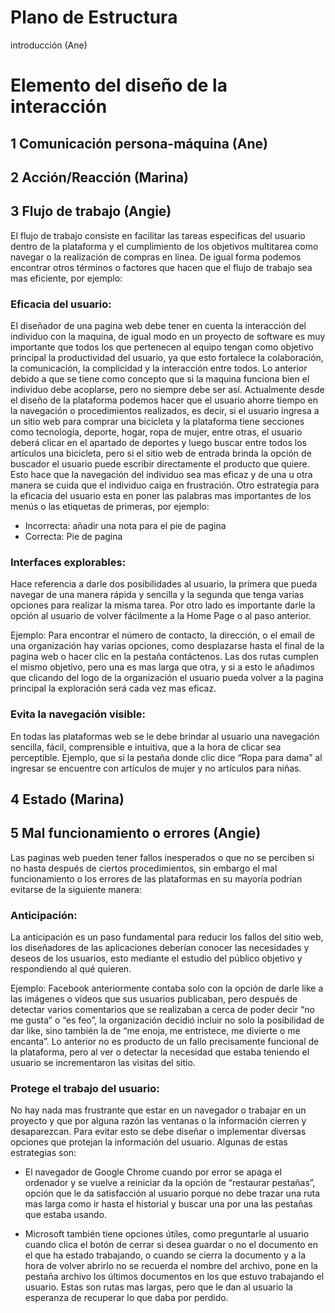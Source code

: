 # Plano de Estructura
introducción (Ane)

# **Elemento del diseño de la interacción** 

## 1 Comunicación persona-máquina (Ane)

## 2 Acción/Reacción (Marina)

## 3 Flujo de trabajo (Angie)

El flujo de trabajo consiste en facilitar las tareas especificas del usuario dentro de la plataforma y el cumplimiento de los objetivos multitarea como navegar o la realización de compras en linea. De igual forma podemos encontrar otros términos o factores que hacen que el flujo de trabajo sea mas eficiente, por ejemplo: 

### Eficacia del usuario: 

El diseñador de una pagina web debe tener en cuenta la interacción del individuo con la maquina, de igual modo en un proyecto de software es muy importante que todos los que pertenecen al equipo tengan como objetivo principal la productividad del usuario, ya que esto fortalece la colaboración, la comunicación, la complicidad y la interacción entre todos. Lo anterior debido a que se tiene como concepto que si la maquina funciona bien el individuo debe acoplarse, pero no siempre debe ser así. Actualmente desde el diseño de la plataforma podemos hacer que el usuario ahorre tiempo en la navegación o procedimientos realizados, es decir, si el usuario ingresa a un sitio web para comprar una bicicleta y la plataforma tiene secciones como tecnología, deporte, hogar, ropa de mujer, entre otras, el usuario deberá clicar en el apartado de deportes y luego buscar entre todos los artículos una bicicleta, pero si el sitio web de entrada brinda la opción de buscador el usuario puede escribir directamente el producto que quiere. Esto hace que la navegación del individuo sea mas eficaz y de una u otra manera se cuida que el individuo caiga en frustración. 
Otro estrategia para la eficacia del usuario esta en poner las palabras mas importantes de los menús o las etiquetas de primeras, por ejemplo: 

- Incorrecta: añadir una nota para el pie de pagina
- Correcta: Pie de pagina 

### Interfaces explorables: 

Hace referencia a darle dos posibilidades al usuario, la primera que pueda navegar de una manera rápida y sencilla y la segunda que tenga varias opciones para realizar la misma tarea. Por otro lado es importante darle la opción al usuario de volver fácilmente a la Home Page o al paso anterior. 

Ejemplo: 
Para encontrar el número de contacto, la dirección, o el email de una organización hay varias opciones, como desplazarse hasta el final de la pagina web o hacer clic en la pestaña contáctenos. Las dos rutas cumplen el mismo objetivo, pero una es mas larga que otra, y si a esto le añadimos que clicando del logo de la organización el usuario pueda volver a la pagina principal la exploración será cada vez mas eficaz. 

### Evita la navegación visible: 

En todas las plataformas web se le debe brindar al usuario una navegación sencilla, fácil, comprensible e intuitiva, que a la hora de clicar sea perceptible. Ejemplo, que si la pestaña donde clic dice “Ropa para dama” al ingresar se encuentre con artículos de mujer y no artículos para niñas. 


## 4 Estado (Marina)

## 5 Mal funcionamiento o errores (Angie)

Las paginas web pueden tener fallos inesperados o que no se perciben si no hasta después de ciertos procedimientos, sin embargo el mal funcionamiento o los errores de las plataformas en su mayoría podrían evitarse de la siguiente manera: 

### Anticipación: 

La anticipación es un paso fundamental para reducir los fallos del sitio web, los diseñadores de las aplicaciones deberían conocer las necesidades y deseos de los usuarios, esto mediante el estudio del público objetivo y respondiendo al qué quieren. 

Ejemplo: 
Facebook anteriormente contaba solo con la opción de darle like a las imágenes o vídeos que sus usuarios publicaban, pero después de detectar varios comentarios que se realizaban a cerca de poder decir “no me gusta” o “es feo”, la organización decidió incluir no solo la posibilidad de dar like, sino también la de “me enoja, me entristece, me divierte o me encanta”. Lo anterior no es producto de un fallo precisamente funcional de la plataforma, pero al ver o detectar la necesidad que estaba teniendo el usuario se incrementaron las visitas del sitio. 

### Protege el trabajo del usuario: 

No hay nada mas frustrante que estar en un navegador o trabajar en un proyecto y que por alguna razón las ventanas o la información cierren y desaparezcan. Para evitar esto se debe diseñar o implementar diversas opciones que protejan la información del usuario. Algunas de estas estrategias  son: 

- El navegador de Google Chrome cuando por error se apaga el ordenador y se vuelve a reiniciar da la opción de “restaurar pestañas”, opción que le da satisfacción al usuario porque no debe trazar una ruta mas larga como ir hasta el historial y buscar una por una las pestañas que estaba usando.

- Microsoft también tiene opciones útiles, como preguntarle al usuario cuando clica el botón de cerrar si desea guardar o no el documento en el que ha estado trabajando, o cuando se cierra la documento y a la hora de volver abrirlo no se recuerda el nombre del archivo, pone en la pestaña archivo los últimos documentos en los que estuvo trabajando el usuario. Estas son rutas mas largas, pero que le dan al usuario la esperanza de recuperar lo que daba por perdido. 